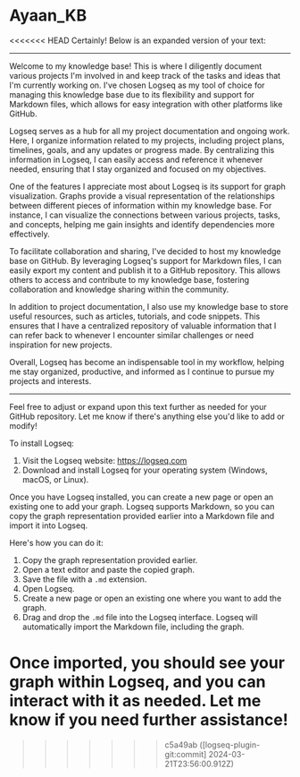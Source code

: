 # Ayaan_KB
<<<<<<< HEAD
Certainly! Below is an expanded version of your text:

---

Welcome to my knowledge base! This is where I diligently document various projects I'm involved in and keep track of the tasks and ideas that I'm currently working on. I've chosen Logseq as my tool of choice for managing this knowledge base due to its flexibility and support for Markdown files, which allows for easy integration with other platforms like GitHub.

Logseq serves as a hub for all my project documentation and ongoing work. Here, I organize information related to my projects, including project plans, timelines, goals, and any updates or progress made. By centralizing this information in Logseq, I can easily access and reference it whenever needed, ensuring that I stay organized and focused on my objectives.

One of the features I appreciate most about Logseq is its support for graph visualization. Graphs provide a visual representation of the relationships between different pieces of information within my knowledge base. For instance, I can visualize the connections between various projects, tasks, and concepts, helping me gain insights and identify dependencies more effectively.

To facilitate collaboration and sharing, I've decided to host my knowledge base on GitHub. By leveraging Logseq's support for Markdown files, I can easily export my content and publish it to a GitHub repository. This allows others to access and contribute to my knowledge base, fostering collaboration and knowledge sharing within the community.

In addition to project documentation, I also use my knowledge base to store useful resources, such as articles, tutorials, and code snippets. This ensures that I have a centralized repository of valuable information that I can refer back to whenever I encounter similar challenges or need inspiration for new projects.

Overall, Logseq has become an indispensable tool in my workflow, helping me stay organized, productive, and informed as I continue to pursue my projects and interests.

---

Feel free to adjust or expand upon this text further as needed for your GitHub repository. Let me know if there's anything else you'd like to add or modify!

To install Logseq:

1. Visit the Logseq website: https://logseq.com
2. Download and install Logseq for your operating system (Windows, macOS, or Linux).

Once you have Logseq installed, you can create a new page or open an existing one to add your graph. Logseq supports Markdown, so you can copy the graph representation provided earlier into a Markdown file and import it into Logseq.

Here's how you can do it:

1. Copy the graph representation provided earlier.
2. Open a text editor and paste the copied graph.
3. Save the file with a `.md` extension.
4. Open Logseq.
5. Create a new page or open an existing one where you want to add the graph.
6. Drag and drop the `.md` file into the Logseq interface. Logseq will automatically import the Markdown file, including the graph.

Once imported, you should see your graph within Logseq, and you can interact with it as needed. Let me know if you need further assistance!
=======
>>>>>>> c5a49ab ([logseq-plugin-git:commit] 2024-03-21T23:56:00.912Z)
